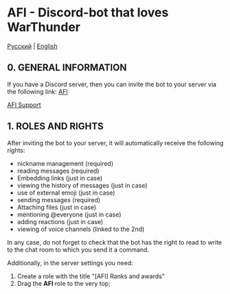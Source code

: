 # AFI - Discord-bot that loves WarThunder

[Русский](README.md) |
[English](README_en.md)

## 0. GENERAL INFORMATION

If you have a Discord server, then you can invite the bot to your server via the following link:
[AFI](https://discordapp.com/oauth2/authorize?client_id=304296578989162496&scope=bot&permissions=134728768)

[AFI Support](https://discord.gg/Gqza8FD)

## 1. ROLES AND RIGHTS

After inviting the bot to your server, it will automatically receive the following rights:

- nickname management (required)
- reading messages (required)
- Embedding links (just in case)
- viewing the history of messages (just in case)
- use of external emoji (just in case)
- sending messages (required)
- Attaching files (just in case)
- mentioning @everyone (just in case)
- adding reactions (just in case)
- viewing of voice channels (linked to the 2nd)

In any case, do not forget to check that the bot has the right to read to write to the chat room to which you send it a command.

Additionally, in the server settings you need:

1. Create a role with the title "[AFI] Ranks and awards"
2. Drag the **AFI** role to the very top;

